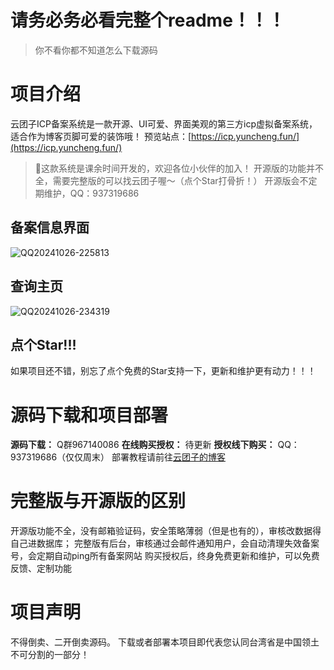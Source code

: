 # 请务必务必看完整个readme！！！
> 你不看你都不知道怎么下载源码
> 
# 项目介绍
云团子ICP备案系统是一款开源、UI可爱、界面美观的第三方icp虚拟备案系统，适合作为博客页脚可爱的装饰哦！
预览站点：[https://icp.yuncheng.fun/](https://icp.yuncheng.fun/)
> 🎉这款系统是课余时间开发的，欢迎各位小伙伴的加入！
> 开源版的功能并不全，需要完整版的可以找云团子喔～（点个Star打骨折！）
> 开源版会不定期维护，QQ：937319686

## 备案信息界面
![QQ20241026-225813](https://github.com/user-attachments/assets/d93c0488-48bb-46d7-8160-5ef769ca8de2)
## 查询主页
![QQ20241026-234319](https://github.com/user-attachments/assets/7e6f8bed-bded-48a5-a0da-d2c6bf7bab66)
## 点个Star!!!
如果项目还不错，别忘了点个免费的Star支持一下，更新和维护更有动力！！！

# 源码下载和项目部署
**源码下载：** Q群967140086
**在线购买授权：** 待更新
**授权线下购买：** QQ：937319686（仅仅周末）
部署教程请前往[云团子的博客](https://www.yuncheng.fun/)

# 完整版与开源版的区别
开源版功能不全，没有邮箱验证码，安全策略薄弱（但是也有的），审核改数据得自己进数据库；
完整版有后台，审核通过会邮件通知用户，会自动清理失效备案号，会定期自动ping所有备案网站
购买授权后，终身免费更新和维护，可以免费反馈、定制功能

# 项目声明
不得倒卖、二开倒卖源码。
下载或者部署本项目即代表您认同台湾省是中国领土不可分割的一部分！

